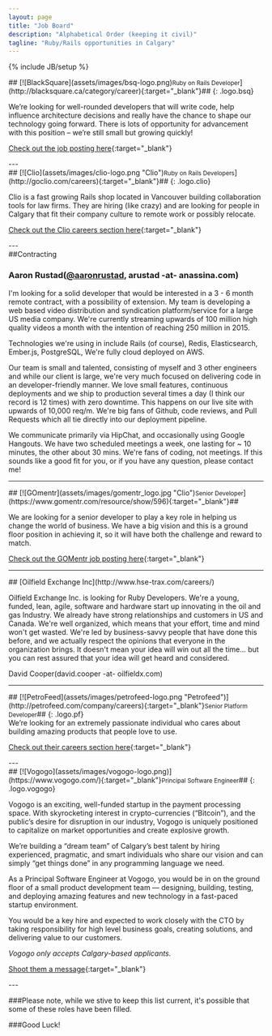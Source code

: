 ```yaml
---
layout: page
title: "Job Board"
description: "Alphabetical Order (keeping it civil)"
tagline: "Ruby/Rails opportunities in Calgary"
---
```

{% include JB/setup %}

<div class="well" markdown="1">
## [![BlackSquare](assets/images/bsq-logo.png)<small>Ruby on Rails Developer</small>](http://blacksquare.ca/category/career){:target="_blank"}##
{: .logo.bsq}

We’re looking for well-rounded developers that will write code, help influence architecture decisions and really have the chance to shape our technology going forward. There is lots of opportunity for advancement with this position – we’re still small but growing quickly!

[Check out the job posting here](http://blacksquare.ca/2013/02/developer/){:target="_blank"}
</div>
---
<div class="well" markdown="1">
## [![Clio](assets/images/clio-logo.png "Clio")<small>Ruby on Rails Developers</small>](http://goclio.com/careers){:target="_blank"}##
{: .logo.clio}

Clio is a fast growing Rails shop located in Vancouver building collaboration tools for law firms. They are hiring (like crazy) and are looking for people in Calgary that fit their company culture to remote work or possibly relocate.

[Check out the Clio careers section here](http://goclio.com/careers){:target="_blank"}
</div>
---

<div class="well" markdown="1">
##Contracting

### Aaron Rustad([@aaronrustad](https://twitter.com/aaronrustad), arustad -at- anassina.com)

I'm looking for a solid developer that would be interested in a 3 - 6 month remote contract, with a possibility of extension.  My team is developing a web based video distribution and syndication platform/service for a large US media company. We're currently streaming upwards of 100 million high quality videos a month with the intention of reaching 250 million in 2015.

Technologies we're using in include Rails (of course), Redis, Elasticsearch, Ember.js, PostgreSQL, We're fully cloud deployed on AWS.

Our team is small and talented, consisting of myself and 3 other engineers and while our client is large, we're very much focused on delivering code in an developer-friendly manner. We love small features, continuous deployments and we ship to production several times a day (I think our record is 12 times) with zero downtime. This happens on our live site with upwards of 10,000 req/m. We're big fans of Github, code reviews, and Pull Requests which all tie directly into our deployment pipeline.

We communicate primarily via HipChat, and occasionally using Google Hangouts. We have two scheduled meetings a week, one lasting for ~ 10 minutes, the other about 30 mins. We're fans of coding, not meetings.  If this sounds like a good fit for you, or if you have any question, please contact me!


</div>

---

<div class="well" markdown="1">
## [![GOmentr](assets/images/gomentr_logo.jpg "Clio")<small>Senior Developer</small>](https://www.gomentr.com/resource/show/596){:target="_blank"}##

We are looking for a senior developer to play a key role in helping us change the world of business. We have a big vision and this is a ground floor position in achieving it, so it will have both the challenge and reward to match.

[Check out the GOMentr job posting here](https://www.gomentr.com/resource/show/596){:target="_blank"}
</div>

---
<div class="well" markdown="1">
## [Oilfield Exchange Inc](http://www.hse-trax.com/careers/­)


Oilfield Exchange Inc. is looking for Ruby Developers. We're a young, funded, lean, agile, software and hardware start up innovating in the oil and gas Industry. We already have strong relationships and customers in US and Canada. We're well organized, which means that your effort, time and mind won't get wasted. We're led by business-savvy people that have done this before, and we actually respect the opinions that everyone in the organization brings. It doesn't mean your idea will win out all the time... but you can rest assured that your idea will get heard and considered.

David Cooper(david.cooper -at- oilfieldx.com)


</div>

---

<div class="well" markdown="1">
## [![PetroFeed](assets/images/petrofeed-logo.png "Petrofeed")](http://petrofeed.com/company/careers){:target="_blank"}<small>Senior Platform Developer</small>##
{: .logo.pf}

<br>
We’re looking for an extremely passionate individual who cares about building amazing products that people love to use.

[Check out their careers section here](https://www.petrofeed.com/company/careers/platform){:target="_blank"}
</div>
---

<div class="well" markdown="1">
## [![Vogogo](assets/images/vogogo-logo.png)](https://www.vogogo.com/){:target="_blank"}<small>Principal Software Engineer</small>##
{: .logo.vogogo}

Vogogo is an exciting, well-funded startup in the payment processing space.  With skyrocketing interest in crypto-currencies (“Bitcoin”), and the public’s desire for disruption in our industry, Vogogo is uniquely positioned to capitalize on market opportunities and create explosive growth. 
 
We’re building a “dream team” of Calgary’s best talent by hiring experienced, pragmatic, and smart individuals who share our vision and can simply “get things done” in any programming language we need.
 
As a Principal Software Engineer at Vogogo, you would be in on the ground floor of a small product development team — designing, building, testing, and deploying amazing features and new technology in a fast-paced startup environment.
 
You would be a key hire and expected to work closely with the CTO by taking responsibility for high level business goals, creating solutions, and delivering value to our customers.
 
<i>Vogogo only accepts Calgary-based applicants.</i>

[Shoot them a message](https://www.vogogo.com/#Contact){:target="_blank"}
</div>
---

###Please note, while we stive to keep this list current, it's possible that some of these roles have been filled.

###Good Luck!
